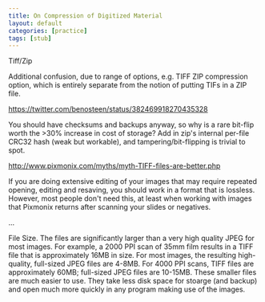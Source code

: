 ```yaml
---
title: On Compression of Digitized Material
layout: default
categories: [practice]
tags: [stub]
---
```


Tiff/Zip

Additional confusion, due to range of options, e.g. TIFF ZIP compression option, which is entirely separate from the notion of putting TIFs in a ZIP file.

https://twitter.com/benosteen/status/382469918270435328

You should have checksums and backups anyway, so why is a rare bit-flip worth the >30% increase in cost of storage? 
Add in zip's internal per-file CRC32 hash (weak but workable), and tampering/bit-flipping is trivial to spot.



http://www.pixmonix.com/myths/myth-TIFF-files-are-better.php

If you are doing extensive editing of your images that may require repeated opening, editing and resaving, you should work in a format that is lossless. However, most people don't need this, at least when working with images that Pixmonix returns after scanning your slides or negatives.

... 

File Size. The files are significantly larger than a very high quality JPEG for most images. For example, a 2000 PPI scan of 35mm film results in a TIFF file that is approximately 16MB in size. For most images, the resulting high-quality, full-sized JPEG files are 4-8MB. For 4000 PPI scans, TIFF files are approximately 60MB; full-sized JPEG files are 10-15MB. These smaller files are much easier to use. They take less disk space for stoarge (and backup) and open much more quickly in any program making use of the images.

